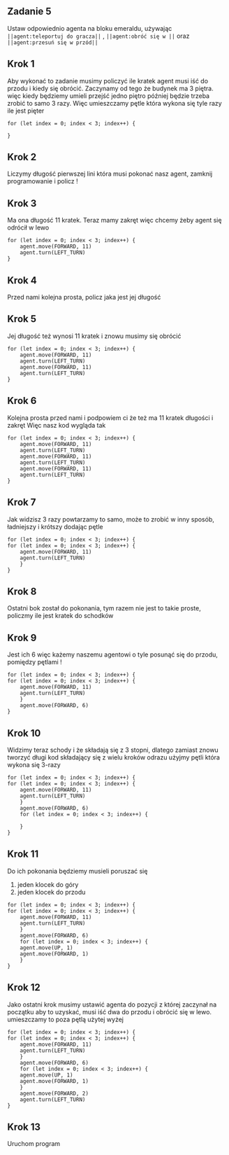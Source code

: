 ## Zadanie 5
Ustaw odpowiednio agenta na bloku emeraldu, używając ``||agent:teleportuj do gracza||`` ,
``||agent:obróć się w ||`` oraz  ``||agent:przesuń się w przód||``

## Krok 1
Aby wykonać to zadanie musimy policzyć ile kratek agent musi iść do przodu i kiedy się 
obrócić. Zaczynamy od tego że budynek ma 3 piętra. więc kiedy będziemy
umieli przejść jedno piętro później będzie trzeba zrobić to samo 3 razy.
Więc umieszczamy pętle która wykona się tyle razy ile jest pięter
```blocks
for (let index = 0; index < 3; index++) {
  
}

```
## Krok 2
Liczymy długość pierwszej lini która musi pokonać nasz agent, zamknij programowanie
i policz !

## Krok 3
Ma ona długość 11 kratek. Teraz mamy zakręt więc chcemy żeby agent się odrócił w lewo
```blocks 
for (let index = 0; index < 3; index++) {
    agent.move(FORWARD, 11)
    agent.turn(LEFT_TURN)
}

```
## Krok 4
Przed nami kolejna prosta, policz jaka jest jej długość

## Krok 5
Jej długość też wynosi 11 kratek i znowu musimy się obrócić

```blocks 
for (let index = 0; index < 3; index++) {
    agent.move(FORWARD, 11)
    agent.turn(LEFT_TURN)
    agent.move(FORWARD, 11)
    agent.turn(LEFT_TURN)
}

```
## Krok 6
Kolejna prosta przed nami i podpowiem ci że też ma 11 kratek długości i zakręt
Więc nasz kod wygląda tak
```blocks 
for (let index = 0; index < 3; index++) {
    agent.move(FORWARD, 11)
    agent.turn(LEFT_TURN)
    agent.move(FORWARD, 11)
    agent.turn(LEFT_TURN)
    agent.move(FORWARD, 11)
    agent.turn(LEFT_TURN)
}

```
## Krok 7
Jak widzisz 3 razy powtarzamy to samo, może to zrobić w inny sposób, ładniejszy i krótszy 
dodając pętle 
```blocks 
for (let index = 0; index < 3; index++) {
for (let index = 0; index < 3; index++) {
    agent.move(FORWARD, 11)
    agent.turn(LEFT_TURN)
    }
}

```
## Krok 8
Ostatni bok został do pokonania, tym razem nie jest to takie proste, policzmy
ile jest kratek do schodków
## Krok 9
Jest ich 6 więc każemy naszemu agentowi o tyle posunąć się do przodu, pomiędzy pętlami !
```blocks 
for (let index = 0; index < 3; index++) {
for (let index = 0; index < 3; index++) {
    agent.move(FORWARD, 11)
    agent.turn(LEFT_TURN)
    }
    agent.move(FORWARD, 6)
}

```
## Krok 10
Widzimy teraz schody i że składają się z 3 stopni, dlatego zamiast znowu tworzyć
długi kod składający się z wielu kroków odrazu użyjmy pętli która wykona się 3-razy

```blocks 
for (let index = 0; index < 3; index++) {
for (let index = 0; index < 3; index++) {
    agent.move(FORWARD, 11)
    agent.turn(LEFT_TURN)
    }
    agent.move(FORWARD, 6)
    for (let index = 0; index < 3; index++) {
    
    }
}

```
## Krok 11
Do ich pokonania będziemy musieli poruszać się 
1. jeden klocek do góry 
2. jeden klocek do przodu

```blocks 
for (let index = 0; index < 3; index++) {
for (let index = 0; index < 3; index++) {
    agent.move(FORWARD, 11)
    agent.turn(LEFT_TURN)
    }
    agent.move(FORWARD, 6)
    for (let index = 0; index < 3; index++) {
    agent.move(UP, 1)
    agent.move(FORWARD, 1)
    }
}

```
## Krok 12
Jako ostatni krok musimy ustawić agenta do pozycji z której zaczynał na początku 
aby to uzyskać, musi iść dwa do przodu i obrócić się w lewo. umieszczamy to poza pętlą
użytej wyżej
```blocks 
for (let index = 0; index < 3; index++) {
for (let index = 0; index < 3; index++) {
    agent.move(FORWARD, 11)
    agent.turn(LEFT_TURN)
    }
    agent.move(FORWARD, 6)
    for (let index = 0; index < 3; index++) {
    agent.move(UP, 1)
    agent.move(FORWARD, 1)
    }
    agent.move(FORWARD, 2)
    agent.turn(LEFT_TURN)
}

```
## Krok 13
Uruchom program

